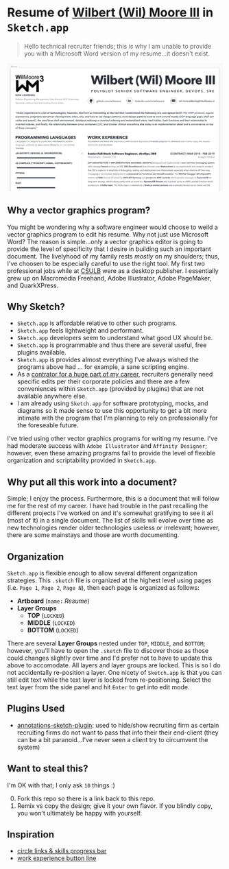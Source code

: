 # Resume of [Wilbert (Wil) Moore III][Wilbert (Wil) Moore III on LinkedIn] in `Sketch.app`
> Hello technical recruiter friends; this is why I am unable to provide you with a Microsoft Word version of my resume...it doesn't exist.

[![](./readme/screenshots/resume.png)](https://linkedin.com/in/wilmoore)

## Why a vector graphics program?
You might be wondering why a software engineer would choose to weild a vector graphics program to edit his resume. Why not just use Microsoft Word? The reason is simple...only a vector graphics editor is going to provide the level of specificity that I desire in building such an important document. The livelyhood of my family rests _mostly_ on my shoulders; thus, I've choosen to be especially careful to use the right tool. My first two professional jobs while at [CSULB][] were as a desktop publisher. I essentially grew up on Macromedia Freehand, Adobe Illustrator, Adobe PageMaker, and QuarkXPress.

## Why Sketch?
- `Sketch.app` is affordable relative to other such programs.
- `Sketch.app` feels lightweight and performant.
- `Sketch.app` developers seem to understand what good UX should be.
- `Sketch.app` is programmable and thus there are several useful, free plugins available.
- `Sketch.app` is provides almost everything I've always wished the programs above had ... for example, a sane scripting engine.
- As a [contrator for a huge part of my career][The Nomadic Developer], recruiters generally need specific edits per their corporate policies and there are a few conveniences within `Sketch.app` (provided by plugins) that are not available anywhere else.
- I am already using `Sketch.app` for software prototyping, mocks, and diagrams so it made sense to use this opportunity to get a bit more intimate with the program that I'm planning to rely on professionally for the foreseable future.

I've tried using other vector graphics programs for writing my resume. I've had moderate success with `Adobe Illustrator` and `Affinity Designer`; however, even these amazing programs fail to provide the level of flexible organization and scriptability provided in `Sketch.app`.

## Why put all this work into a document?
Simple; I enjoy the process. Furthermore, this is a document that will follow me for the rest of my career. I have had trouble in the past recalling the different projects I've worked on and it's somewhat gratifying to see it all (most of it) in a single document. The list of skills will evolve over time as new technologies render older technologies useless or irrelevant; however, there are some mainstays and those are worth documenting.

## Organization
`Sketch.app` is flexible enough to allow several different organization strategies. This `.sketch` file is organized at the highest level using pages (i.e. `Page 1`, `Page 2`, `Page N`), then each page is organized as follows:

- **Artboard** (`name:` _Resume_)
- **Layer Groups**
  - **TOP** (`LOCKED`)
  - **MIDDLE** (`LOCKED`)
  - **BOTTOM** (`LOCKED`)

There are several **Layer Groups** nested under `TOP`, `MIDDLE`, and `BOTTOM`; however, you'll have to open the `.sketch` file to discover those as those could changes slightly over time and I'd prefer not to have to update this above to accomodate. All layers and layer groups are locked. This is so I do not accidentally re-position a layer. One nicety of `Sketch.app` is that you can still edit text while the text layer is locked from re-positioning. Select the text layer from the side panel and hit `Enter` to get into edit mode.

## Plugins Used
- [annotations-sketch-plugin][]: used to hide/show recruiting firm as certain recruiting firms do not want to pass that info their their end-client (they can be a bit paranoid...I've never seen a client try to circumvent the system)

## Want to steal this?
I'm OK with that; I only ask `10` things :)

0. Fork this repo so there is a link back to this repo.
0. Remix vs copy the design; give it your own flavor. If you blindly copy, you won't ultimately be happy with yourself.

## Inspiration
- [circle links & skills progress bar](https://getresume.co/downloads/free-sketch-psd-resume-template)
- [work experience button line](https://dribbble.com/shots/2862301-Free-Sketch-Resume-Template)


[The Nomadic Developer]: https://amzn.to/2C1gqlt
[Wilbert (Wil) Moore III on LinkedIn]: https://linkedin.com/in/wilmoore
[annotations-sketch-plugin]: https://github.com/BaguetteEngineering/annotations-sketch-plugin
[CSULB]: https://www.csulb.edu
